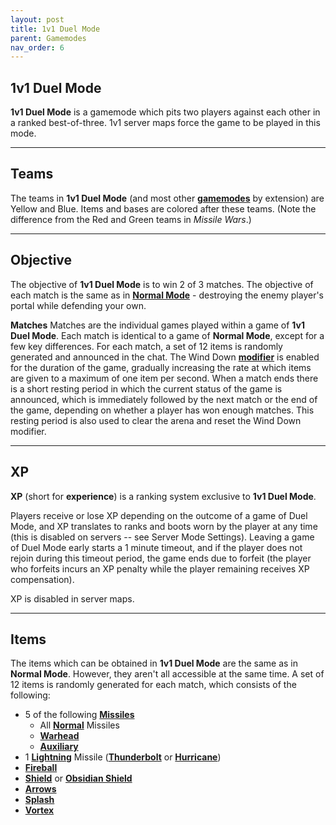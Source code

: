 ```yaml
---
layout: post
title: 1v1 Duel Mode
parent: Gamemodes
nav_order: 6
---
```

**1v1 Duel Mode**
---

**1v1 Duel Mode** is a gamemode which pits two players against each other in a ranked best-of-three. 1v1 server maps force the game to be played in this mode.

---
## Teams
The teams in **1v1 Duel Mode** (and most other **[gamemodes](https://zeroniaserver.github.io/RocketRidersWiki/gamemodes)** by extension) are Yellow and Blue. Items and bases are colored after these teams. (Note the difference from the Red and Green teams in *Missile Wars*.)

---
## Objective
The objective of **1v1 Duel Mode** is to win 2 of 3 matches. The objective of each match is the same as in **[Normal Mode](https://zeroniaserver.github.io/RocketRidersWiki/gamemodes/normal#objective)** - destroying the enemy player's portal while defending your own.

**Matches**
Matches are the individual games played within a game of **1v1 Duel Mode**. Each match is identical to a game of **Normal Mode**, except for a few key differences. For each match, a set of 12 items is randomly generated and announced in the chat. The Wind Down **[modifier](https://zeroniaserver.github.io/RocketRidersWiki/modification_room/modifiers.html)** is enabled for the duration of the game, gradually increasing the rate at which items are given to a maximum of one item per second. When a match ends there is a short resting period in which the current status of the game is announced, which is immediately followed by the next match or the end of the game, depending on whether a player has won enough matches. This resting period is also used to clear the arena and reset the Wind Down modifier.

---
## XP
**XP** (short for **experience**) is a ranking system exclusive to **1v1 Duel Mode**.

Players receive or lose XP depending on the outcome of a game of Duel Mode, and XP translates to ranks and boots worn by the player at any time (this is disabled on servers -- see Server Mode Settings). Leaving a game of Duel Mode early starts a 1 minute timeout, and if the player does not rejoin during this timeout period, the game ends due to forfeit (the player who forfeits incurs an XP penalty while the player remaining receives XP compensation).

XP is disabled in server maps.

---
## Items
The items which can be obtained in **1v1 Duel Mode** are the same as in **Normal Mode**. However, they aren't all accessible at the same time. A set of 12 items is randomly generated for each match, which consists of the following:

* 5 of the following **[Missiles](https://zeroniaserver.github.io/RocketRidersWiki/missiles/)**
  * All **[Normal](https://zeroniaserver.github.io/RocketRidersWiki/missiles/normal/)** Missiles
  * **[Warhead](https://zeroniaserver.github.io/RocketRidersWiki/missiles/heavy/warhead)**
  * **[Auxiliary](https://zeroniaserver.github.io/RocketRidersWiki/missiles/heavy/auxiliary)**
* 1 **[Lightning](https://zeroniaserver.github.io/RocketRidersWiki/missiles/lightning/)** Missile (**[Thunderbolt](https://zeroniaserver.github.io/RocketRidersWiki/missiles/lightning/thunderbolt)** or **[Hurricane](https://zeroniaserver.github.io/RocketRidersWiki/missiles/lightning/hurricane)**)
* **[Fireball](https://zeroniaserver.github.io/RocketRidersWiki/utilities/fireball)**
* **[Shield](https://zeroniaserver.github.io/RocketRidersWiki/utilities/shield)** or **[Obsidian Shield](https://zeroniaserver.github.io/RocketRidersWiki/utilities/obsidian_shield)**
* **[Arrows](https://zeroniaserver.github.io/RocketRidersWiki/utilities/arrows)**
* **[Splash](https://zeroniaserver.github.io/RocketRidersWiki/utilities/splash)**
* **[Vortex](https://zeroniaserver.github.io/RocketRidersWiki/utilities/vortex)**

